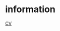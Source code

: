 # information

[CV](https://htmlpreview.github.io/?https://github.com/mattlee821/information/blob/main/cv.html)
